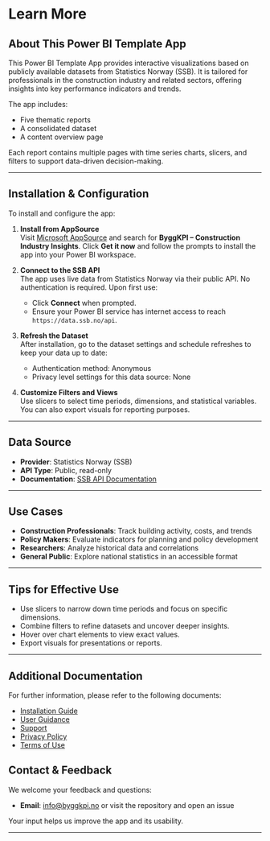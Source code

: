 # Learn More

## About This Power BI Template App
This Power BI Template App provides interactive visualizations based on publicly available datasets from Statistics Norway (SSB). It is tailored for professionals in the construction industry and related sectors, offering insights into key performance indicators and trends.

The app includes:
- Five thematic reports
- A consolidated dataset
- A content overview page

Each report contains multiple pages with time series charts, slicers, and filters to support data-driven decision-making.

---

## Installation & Configuration

To install and configure the app:

1. **Install from AppSource**  
   Visit [Microsoft AppSource](https://https://apps.microsoft.com) and search for **ByggKPI – Construction Industry Insights**. Click **Get it now** and follow the prompts to install the app into your Power BI workspace.

2. **Connect to the SSB API**  
   The app uses live data from Statistics Norway via their public API. No authentication is required. Upon first use:
   - Click **Connect** when prompted.
   - Ensure your Power BI service has internet access to reach `https://data.ssb.no/api`.

3. **Refresh the Dataset**  
   After installation, go to the dataset settings and schedule refreshes to keep your data up to date:
   - Authentication method: Anonymous
   - Privacy level settings for this data source: None

5. **Customize Filters and Views**  
   Use slicers to select time periods, dimensions, and statistical variables. You can also export visuals for reporting purposes.

---

## Data Source

- **Provider**: Statistics Norway (SSB)
- **API Type**: Public, read-only
- **Documentation**: [SSB API Documentation](https://www.ssb.no/en/api)
---

## Use Cases

- **Construction Professionals**: Track building activity, costs, and trends
- **Policy Makers**: Evaluate indicators for planning and policy development
- **Researchers**: Analyze historical data and correlations
- **General Public**: Explore national statistics in an accessible format

---

## Tips for Effective Use

- Use slicers to narrow down time periods and focus on specific dimensions.
- Combine filters to refine datasets and uncover deeper insights.
- Hover over chart elements to view exact values.
- Export visuals for presentations or reports.

---

## Additional Documentation

For further information, please refer to the following documents:

- [Installation Guide](INSTALLATION.md)
- [User Guidance](GUIDANCE.md)
- [Support](SUPPORT.md)
- [Privacy Policy](PRIVACY.md)
- [Terms of Use](TERMS.md)

## Contact & Feedback

We welcome your feedback and questions:

- **Email**: [info@byggkpi.no](mailto:info@byggkpi.no) or visit the repository and open an issue

Your input helps us improve the app and its usability.

---
